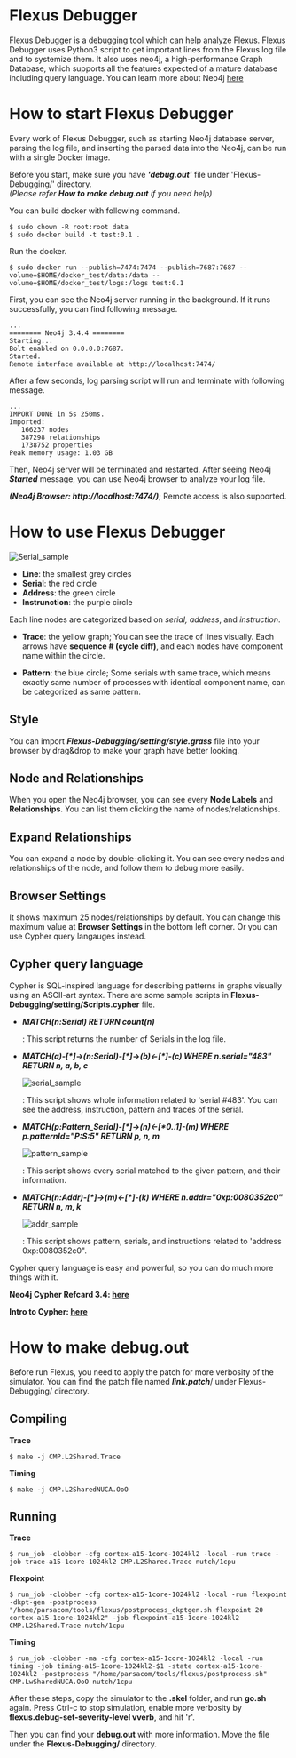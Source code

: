 # Flexus Debugger #

Flexus Debugger is a debugging tool which can help analyze Flexus. Flexus Debugger uses Python3 script to get important lines from the Flexus log file and to systemize them. It also uses neo4j, a high-performance Graph Database, which supports all the features expected of a mature database including query language. You can learn more about Neo4j [here][neo4jweb]

# How to start Flexus Debugger #

Every work of Flexus Debugger, such as starting Neo4j database server, parsing the log file, and inserting the parsed data into the Neo4j, can be run with a single Docker image.

Before you start, make sure you have ***'debug.out'*** file under 'Flexus-Debugging/' directory.     
  *(Please refer **How to make debug.out** if you need help)*

You can build docker with following command.
<pre><code>$ sudo chown -R root:root data
$ sudo docker build -t test:0.1 .</code></pre>

Run the docker.
<pre><code>$ sudo docker run --publish=7474:7474 --publish=7687:7687 --volume=$HOME/docker_test/data:/data --volume=$HOME/docker_test/logs:/logs test:0.1 </pre></code>

First, you can see the Neo4j server running in the background.
If it runs successfully, you can find following message.

<pre><code>...
======== Neo4j 3.4.4 ========
Starting...
Bolt enabled on 0.0.0.0:7687.
Started.
Remote interface available at http://localhost:7474/</code></pre>

After a few seconds, log parsing script will run and terminate with following message.

<pre><code>...
IMPORT DONE in 5s 250ms.
Imported:
   166237 nodes
   387298 relationships
   1738752 properties
Peak memory usage: 1.03 GB</code></pre>

Then, Neo4j server will be terminated and restarted.
After seeing Neo4j ***Started*** message, you can use Neo4j browser to analyze your log file.

***(Neo4j Browser: http://localhost:7474/)***; Remote access is also supported.

# How to use Flexus Debugger #

![Serial_sample](https://github.com/persona0220/Flexus-Debugging/blob/master/images/serial.png)

* **Line**: the smallest grey circles
* **Serial**: the red circle
* **Address**: the green circle
* **Instrunction**: the purple circle

Each line nodes are categorized based on *serial, address*, and *instruction*.

* **Trace**: the yellow graph; You can see the trace of lines visually. 
  Each arrows have **sequence # (cycle diff)**, and each nodes have component name within the circle.

* **Pattern**: the blue circle; Some serials with same trace, which means exactly same number of processes with identical component name, can be categorized as same pattern.


## Style ##

You can import ***Flexus-Debugging/setting/style.grass*** file into your browser by drag&drop to make your graph have better looking.

## Node and Relationships ##

When you open the Neo4j browser, you can see every **Node Labels** and **Relationships**. 
You can list them clicking the name of nodes/relationships. 

## Expand Relationships ##

You can expand a node by double-clicking it. You can see every nodes and relationships of the node, and follow them to debug more easily.


## Browser Settings ##

It shows maximum 25 nodes/relationships by default. You can change this maximum value at **Browser Settings** in the bottom left corner. Or you can use Cypher query langauges instead.

## Cypher query language ##

Cypher is SQL-inspired language for describing patterns in graphs visually using an ASCII-art syntax.
There are some sample scripts in **Flexus-Debugging/setting/Scripts.cypher** file.

  + ***MATCH(n:Serial) RETURN count(n)***

	: This script returns the number of Serials in the log file.
  
  + ***MATCH(a)-[\*]->(n:Serial)-[\*]->(b)<-[\*]-(c) WHERE n.serial="483" RETURN n, a, b, c***

	![serial_sample](https://github.com/persona0220/Flexus-Debugging/blob/master/images/serial.png)

    : This script shows whole information related to 'serial #483'.
	  You can see the address, instruction, pattern and traces of the serial.
 

  + ***MATCH(p:Pattern_Serial)-[\*]->(n)<-[\*0..1]-(m) WHERE p.patternId="P:S:5" RETURN p, n, m***

	![pattern_sample](https://github.com/persona0220/Flexus-Debugging/blob/master/images/pattern.png)

    : This script shows every serial matched to the given pattern, and their information.


  + ***MATCH(n:Addr)-[\*]->(m)<-[\*]-(k) WHERE n.addr="0xp:0080352c0" RETURN n, m, k***

	![addr_sample](https://github.com/persona0220/Flexus-Debugging/blob/master/images/addr_sample.png)

	: This script shows pattern, serials, and instructions related to 'address 0xp:0080352c0". 


Cypher query language is easy and powerful, so you can do much more things with it.

**Neo4j Cypher Refcard 3.4: [here][Refcard]**

**Intro to Cypher: [here][Cypher]**


# How to make debug.out #
Before run Flexus, you need to apply the patch for more verbosity of the simulator.
You can find the patch file named ***link.patch***/ under Flexus-Debugging/ directory.

## Compiling ##
**Trace**
<pre><code>$ make -j CMP.L2Shared.Trace </code></pre>

**Timing**
<pre><code>$ make -j CMP.L2SharedNUCA.OoO </code></pre>

## Running ##
**Trace**
<pre><code>$ run_job -clobber -cfg cortex-a15-1core-1024kl2 -local -run trace -job trace-a15-1core-1024kl2 CMP.L2Shared.Trace nutch/1cpu </code></pre>

**Flexpoint**
<pre><code>$ run_job -clobber -cfg cortex-a15-1core-1024kl2 -local -run flexpoint -dkpt-gen -postprocess "/home/parsacom/tools/flexus/postprocess_ckptgen.sh flexpoint 20 cortex-a15-1core-1024kl2" -job flexpoint-a15-1core-1024kl2 CMP.L2Shared.Trace nutch/1cpu</code></pre>

**Timing**
<pre><code>$ run_job -clobber -ma -cfg cortex-a15-1core-1024kl2 -local -run timing -job timing-a15-1core-1024kl2-$1 -state cortex-a15-1core-1024kl2 -postprocess "/home/parsacom/tools/flexus/postprocess.sh" CMP.LwSharedNUCA.OoO nutch/1cpu </code></pre>

After these steps, copy the simulator to the **.skel** folder, and run **go.sh** again.
Press Ctrl-c to stop simulation, enable more verbosity by **flexus.debug-set-severity-level vverb**, and hit 'r'.

Then you can find your **debug.out** with more information. Move the file under the **Flexus-Debugging/** directory. 

[neo4jweb]:https://neo4j.com/ 
[Refcard]:https://neo4j.com/docs/cypher-refcard/current/
[Cypher]:https://neo4j.com/developer/cypher-query-language/
